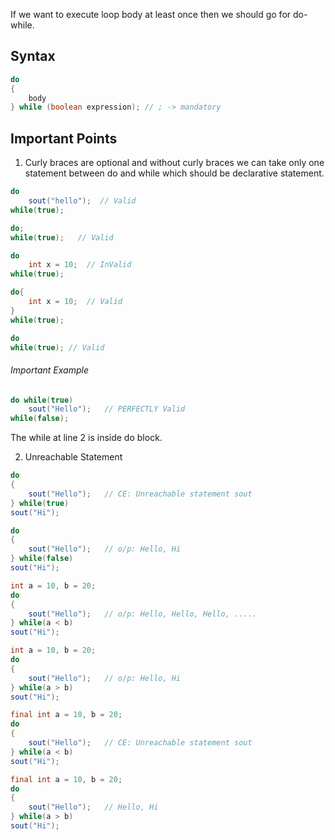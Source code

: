 If we want to execute loop body at least once then we should go for do-while.
## Syntax
```java
do
{
	body
} while (boolean expression); // ; -> mandatory
```

## Important Points
1. Curly braces are optional and without curly braces we can take only one statement between do and while which should be declarative statement.
```java
do
	sout("hello");  // Valid
while(true);

do;
while(true);   // Valid

do
	int x = 10;  // InValid
while(true);

do{
	int x = 10;  // Valid
}
while(true);

do
while(true); // Valid
```

###### Important Example
```java
do while(true)
	sout("Hello");   // PERFECTLY Valid
while(false);
```
The while at line 2 is inside do block.


2. Unreachable Statement
```java
do
{
	sout("Hello");   // CE: Unreachable statement sout 
} while(true)
sout("Hi");

do
{
	sout("Hello");   // o/p: Hello, Hi 
} while(false)
sout("Hi");

int a = 10, b = 20;
do
{
	sout("Hello");   // o/p: Hello, Hello, Hello, ..... 
} while(a < b)
sout("Hi");

int a = 10, b = 20;
do
{
	sout("Hello");   // o/p: Hello, Hi
} while(a > b)
sout("Hi");

final int a = 10, b = 20;
do
{
	sout("Hello");   // CE: Unreachable statement sout 
} while(a < b)
sout("Hi");

final int a = 10, b = 20;
do
{
	sout("Hello");   // Hello, Hi 
} while(a > b)
sout("Hi");
```